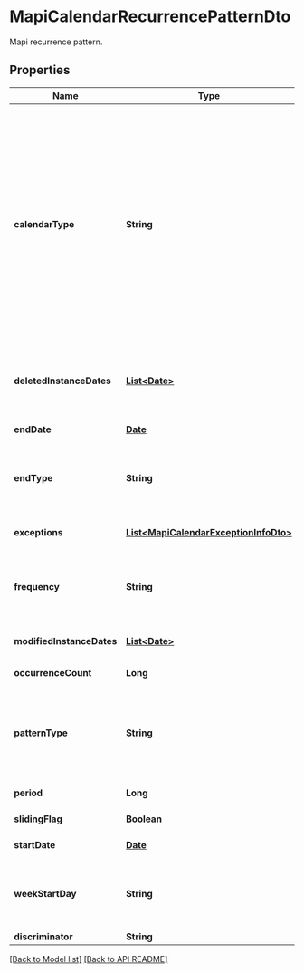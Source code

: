 
# MapiCalendarRecurrencePatternDto

Mapi recurrence pattern.             

## Properties
Name | Type | Description | Notes
------------ | ------------- | ------------- | -------------
**calendarType** | **String** | Enumerated the calendar type of the mapi recurrence Enum, available values: Default, CalGregorian, CalGregorianUs, CalJapan, CalTaiwan, CalKorea, CalHijri, CalThai, CalHebrew, CalGregorianMeFrench, CalGregorianArabic, CalGregorianXLitEnglish, CalGregorianXLitFrench, CalLunarJapanese, CalChineseLunar, CalSaka, CalLunarEtoChn, CalLunarEtoKor, CalLunarRokuyou, CalLunarKorean, CalUmAlQura | 
**deletedInstanceDates** | [**List&lt;Date&gt;**](Date.md) | An array of dates, each of which is the original instance date of either a deleted instance or a modified instance for this recurrence.              |  [optional]
**endDate** | [**Date**](Date.md) | End date of an item recurrence pattern.              | 
**endType** | **String** | Enumerates the ending type for the recurrence. Enum, available values: None, EndAfterDate, EndAfterNOccurrences, NeverEnd | 
**exceptions** | [**List&lt;MapiCalendarExceptionInfoDto&gt;**](MapiCalendarExceptionInfoDto.md) | An exception specifies changes to an instance of a recurring series.              |  [optional]
**frequency** | **String** | Enumerates mapi calendar recurrence frequency Enum, available values: None, Daily, Weekly, Monthly, Yearly | 
**modifiedInstanceDates** | [**List&lt;Date&gt;**](Date.md) | An array of dates, each of which is the date of a modified instance.              |  [optional]
**occurrenceCount** | **Long** | Number of occurrences in a recurrence.              | 
**patternType** | **String** | Enumerates the mapi calendar recurrence pattern types Enum, available values: Day, Week, Month, MonthEnd, MonthNth, HjMonth, HjMonthNth, HjMonthEnd | 
**period** | **Long** | Interval at which the meeting pattern repeats.              | 
**slidingFlag** | **Boolean** | Defines whether pattern is sliding or not.              | 
**startDate** | [**Date**](Date.md) | Start date of an item recurrence pattern.              | 
**weekStartDay** | **String** | Day of week. Enum, available values: Sunday, Monday, Tuesday, Wednesday, Thursday, Friday, Saturday | 
**discriminator** | **String** |  | 




[[Back to Model list]](Models.md) [[Back to API README]](README.md)

